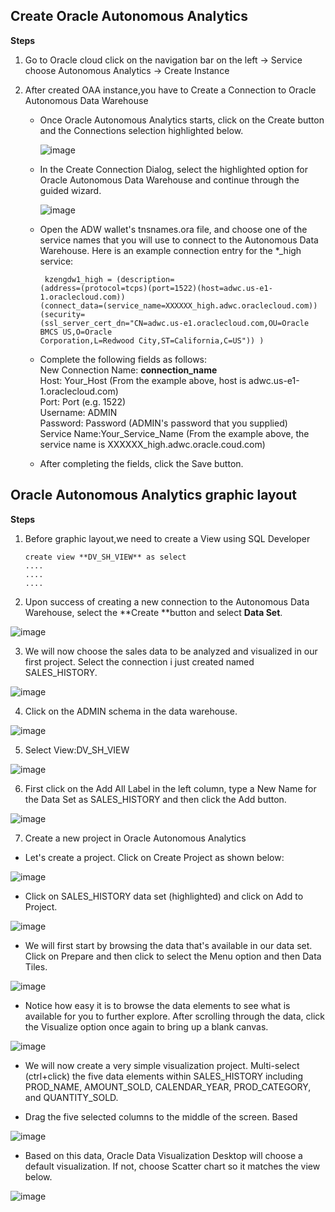 ## Create Oracle Autonomous Analytics

**Steps**

1. Go to Oracle cloud click on the navigation bar on the left → Service choose  Autonomous Analytics → Create Instance

2. After created OAA instance,you have to Create a Connection to Oracle Autonomous Data
   Warehouse
   - Once Oracle Autonomous Analytics starts, click on the Create button and the Connections
     selection highlighted below.

     ![image](https://github.com/Lhanber/Oracle-ADWC-workshop/blob/master/image/18.png)

   - In the Create Connection Dialog, select the highlighted option for Oracle Autonomous Data
     Warehouse and continue through the guided wizard.

     ![image](https://github.com/Lhanber/Oracle-ADWC-workshop/blob/master/image/19.png)

   - Open the ADW wallet's tnsnames.ora file, and choose one of the service names that you will
     use to connect to the Autonomous Data Warehouse. Here is an example connection entry for the
     *_high service:
     ```
      kzengdw1_high = (description=
     (address=(protocol=tcps)(port=1522)(host=adwc.us-e1-1.oraclecloud.com))
     (connect_data=(service_name=XXXXXX_high.adwc.oraclecloud.com))(security=
     (ssl_server_cert_dn="CN=adwc.us-e1.oraclecloud.com,OU=Oracle BMCS US,O=Oracle
     Corporation,L=Redwood City,ST=California,C=US")) )  
     ```

   -  Complete the following fields as follows:  
      New Connection Name: **connection_name**  
      Host: Your_Host (From the example above, host is adwc.us-e1-1.oraclecloud.com)  
      Port: Port (e.g. 1522)  
      Username: ADMIN  
      Password: Password (ADMIN's password that you supplied)  
      Service Name:Your_Service_Name (From the example above, the service name is
      XXXXXX_high.adwc.oracle.coud.com)  
   -  After completing the fields, click the Save button.

## Oracle Autonomous Analytics graphic layout

**Steps**

1. Before graphic layout,we need to create a View using SQL Developer
   ```
   create view **DV_SH_VIEW** as select
   ....
   ....
   ....
   ```
2. Upon success of creating a new connection to the Autonomous Data Warehouse, select the **Create
**button and select **Data Set**.

![image](https://github.com/Lhanber/Oracle-ADWC-workshop/blob/master/image/20.png)

3. We will now choose the sales data to be analyzed and visualized in our first project. Select the
connection i just created named SALES_HISTORY.

![image](https://github.com/Lhanber/Oracle-ADWC-workshop/blob/master/image/21.png)

4. Click on the ADMIN schema in the data warehouse.

![image](https://github.com/Lhanber/Oracle-ADWC-workshop/blob/master/image/22.png)

5. Select View:DV_SH_VIEW

![image](https://github.com/Lhanber/Oracle-ADWC-workshop/blob/master/image/23.png)

6. First click on the Add All Label in the left column, type a New Name for the Data Set as
SALES_HISTORY and then click the Add button.

![image](https://github.com/Lhanber/Oracle-ADWC-workshop/blob/master/image/24.png)

7. Create a new project in Oracle Autonomous Analytics
- Let's create a project. Click on Create Project as shown below:

![image](https://github.com/Lhanber/Oracle-ADWC-workshop/blob/master/image/25.png)

- Click on SALES_HISTORY data set (highlighted) and click on Add to Project.

![image](https://github.com/Lhanber/Oracle-ADWC-workshop/blob/master/image/26.png)

- We will first start by browsing the data that's available in our data set. Click on Prepare and then click
to select the Menu option and then Data Tiles.

![image](https://github.com/Lhanber/Oracle-ADWC-workshop/blob/master/image/27.png)

- Notice how easy it is to browse the data elements to see what is available for you to further explore.
After scrolling through the data, click the Visualize option once again to bring up a blank canvas.

![image](https://github.com/Lhanber/Oracle-ADWC-workshop/blob/master/image/28.png)

- We will now create a very simple visualization project. Multi-select (ctrl+click) the five data elements
within SALES_HISTORY including PROD_NAME, AMOUNT_SOLD, CALENDAR_YEAR, PROD_CATEGORY,
and QUANTITY_SOLD.

- Drag the five selected columns to the middle of the screen.
Based

![image](https://github.com/Lhanber/Oracle-ADWC-workshop/blob/master/image/29.png)

- Based on this data, Oracle Data Visualization Desktop will choose a default visualization. If not, choose
Scatter chart so it matches the view below.

![image](https://github.com/Lhanber/Oracle-ADWC-workshop/blob/master/image/30.png)
